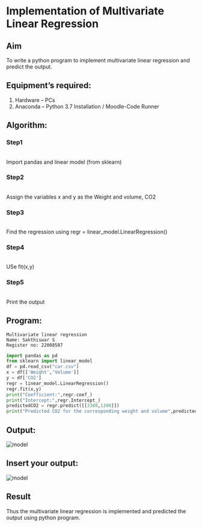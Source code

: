 # Implementation of Multivariate Linear Regression
## Aim
To write a python program to implement multivariate linear regression and predict the output.
## Equipment’s required:
1.	Hardware – PCs
2.	Anaconda – Python 3.7 Installation / Moodle-Code Runner
## Algorithm:
### Step1
<br>Import pandas and linear model (from sklearn)

### Step2
<br>Assign the variables x and y as the Weight and volume, CO2

### Step3
<br>Find the regression using regr = linear_model.LinearRegression()

### Step4
<br>USe fit(x,y)

### Step5
<br>Print the output

## Program:
```
Multivariate linear regression
Name: Sakthiswar S
Register no: 22008587
```

```python 
import pandas as pd
from sklearn import linear_model
df = pd.read_csv("car.csv")
x = df[['Weight','Volume']]
y = df['CO2']
regr = linear_model.LinearRegression()
regr.fit(x,y)
print("Coefficient:",regr.coef_)
print("Intercept:",regr.Intercept_)
predictedCO2 = regr.predict([[3300,1300]])
print("Predicted CO2 for the corresponding weight and volume",predictedCO2)
```

## Output:
![model](output1.png)


## Insert your output:
![model](output.png)


## Result
Thus the multivariate linear regression is implemented and predicted the output using python program.